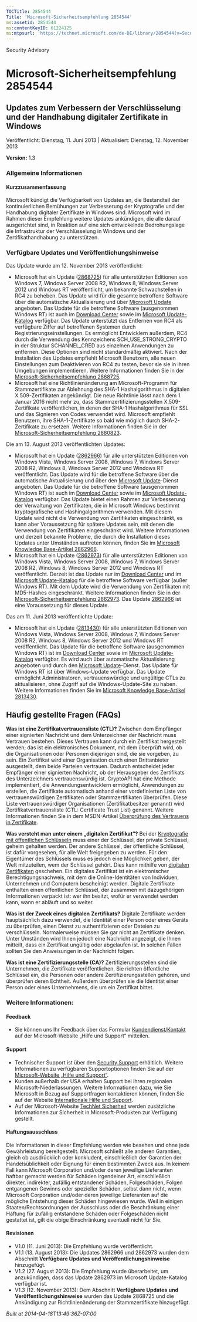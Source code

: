 ```yaml
---
TOCTitle: 2854544
Title: 'Microsoft-Sicherheitsempfehlung 2854544'
ms:assetid: 2854544
ms:contentKeyID: 61224125
ms:mtpsurl: 'https://technet.microsoft.com/de-DE/library/2854544(v=Security.10)'
---
```


Security Advisory

Microsoft-Sicherheitsempfehlung 2854544
=======================================

Updates zum Verbessern der Verschlüsselung und der Handhabung digitaler Zertifikate in Windows
----------------------------------------------------------------------------------------------

Veröffentlicht: Dienstag, 11. Juni 2013 | Aktualisiert: Dienstag, 12. November 2013

**Version:** 1.3

### Allgemeine Informationen

#### Kurzzusammenfassung

Microsoft kündigt die Verfügbarkeit von Updates an, die Bestandteil der kontinuierlichen Bemühungen zur Verbesserung der Kryptografie und der Handhabung digitaler Zertifikate in Windows sind. Microsoft wird im Rahmen dieser Empfehlung weitere Updates ankündigen, die alle darauf ausgerichtet sind, in Reaktion auf eine sich entwickelnde Bedrohungslage die Infrastruktur der Verschlüsselung in Windows und der Zertifikathandhabung zu unterstützen.

### Verfügbare Updates und Veröffentlichungshinweise

Das Update wurde am 12. November 2013 veröffentlicht:

-   Microsoft hat ein Update ([2868725](https://technet.microsoft.com/security/advisory/2868725)) für alle unterstützten Editionen von Windows 7, Windows Server 2008 R2, Windows 8, Windows Server 2012 und Windows RT veröffentlicht, um bekannte Schwachstellen in RC4 zu beheben. Das Update wird für die gesamte betroffene Software über die automatische Aktualisierung und über [Microsoft Update](http://go.microsoft.com/fwlink/?linkid=40747&displaylang=de) angeboten. Das Update für die betroffene Software (ausgenommen Windows RT) ist auch im [Download Center](http://www.microsoft.com/download/default.aspx) sowie im [Microsoft Update-Katalog](http://go.microsoft.com/fwlink/?linkid=96155) verfügbar. Das Update unterstützt das Entfernen von RC4 als verfügbare Ziffer auf betroffenen Systemen durch Registrierungseinstellungen. Es ermöglicht Entwicklern außerdem, RC4 durch die Verwendung des Kennzeichens SCH\_USE\_STRONG\_CRYPTO in der Struktur SCHANNEL\_CRED aus einzelnen Anwendungen zu entfernen. Diese Optionen sind nicht standardmäßig aktiviert. Nach der Installation des Updates empfiehlt Microsoft Benutzern, alle neuen Einstellungen zum Deaktivieren von RC4 zu testen, bevor sie sie in ihren Umgebungen implementieren. Weitere Informationen finden Sie in der [Microsoft-Sicherheitsempfehlung 2868725](https://technet.microsoft.com/security/advisory/2868725).
-   Microsoft hat eine Richtlinienänderung am Microsoft-Programm für Stammzertifikate zur Ablehnung des SHA-1 Hashalgorithmus in digitalen X.509-Zertifikaten angekündigt. Die neue Richtlinie lässt nach dem 1. Januar 2016 nicht mehr zu, dass Stammzertifizierungsstellen X.509-Zertifikate veröffentlichen, in denen der SHA-1 Hashalgorithmus für SSL und das Signieren von Codes verwendet wird. Microsoft empfiehlt Benutzern, ihre SHA-1-Zertifikate so bald wie möglich durch SHA-2-Zertifikate zu ersetzen. Weitere Informationen finden Sie in der [Microsoft-Sicherheitsempfehlung 2880823](https://technet.microsoft.com/security/advisory/2880823).

Die am 13. August 2013 veröffentlichten Updates:

-   Microsoft hat ein Update ([2862966](https://support.microsoft.com/kb/2862966)) für alle unterstützten Editionen von Windows Vista, Windows Server 2008, Windows 7, Windows Server 2008 R2, Windows 8, Windows Server 2012 und Windows RT veröffentlicht. Das Update wird für die betroffene Software über die automatische Aktualisierung und über den [Microsoft Update](http://go.microsoft.com/fwlink/?linkid=40747&displaylang=de)-Dienst angeboten. Das Update für die betroffene Software (ausgenommen Windows RT) ist auch im [Download Center](http://www.microsoft.com/download/default.aspx) sowie im [Microsoft Update-Katalog](http://go.microsoft.com/fwlink/?linkid=96155) verfügbar. Das Update bietet einen Rahmen zur Verbesserung der Verwaltung von Zertifikaten, die in Microsoft Windows bestimmt kryptografische und Hashingalgorithmen verwenden. Mit diesem Update wird nicht die Verwendung von Zertifikaten eingeschränkt, es kann aber Voraussetzung für spätere Updates sein, mit denen die Verwendung von Zertifikaten eingeschränkt wird. Weitere Informationen und derzeit bekannte Probleme, die durch die Installation dieses Updates unter Umständen auftreten können, finden Sie im [Microsoft Knowledge Base-Artikel 2862966](https://support.microsoft.com/kb/2862966).
-   Microsoft hat ein Update ([2862973](https://support.microsoft.com/kb/2862973)) für alle unterstützten Editionen von Windows Vista, Windows Server 2008, Windows 7, Windows Server 2008 R2, Windows 8, Windows Server 2012 und Windows RT veröffentlicht. Derzeit ist das Update nur im [Download Center](http://www.microsoft.com/download/default.aspx) und im [Microsoft Update-Katalog](http://go.microsoft.com/fwlink/?linkid=96155) für die betroffene Software verfügbar (außer Windows RT). Mit dem Update wird die Verwendung von Zertifikaten mit MD5-Hashes eingeschränkt. Weitere Informationen finden Sie in der [Microsoft-Sicherheitsempfehlung 2862973](https://technet.microsoft.com/security/advisory/2862973). Das Update [2862966](http://support.microsoft.com/kb/2862966) ist eine Voraussetzung für dieses Update.

Das am 11. Juni 2013 veröffentlichte Update:

-   Microsoft hat ein Update ([2813430](https://support.microsoft.com/kb/2813430)) für alle unterstützten Editionen von Windows Vista, Windows Server 2008, Windows 7, Windows Server 2008 R2, Windows 8, Windows Server 2012 und Windows RT veröffentlicht. Das Update für die betroffene Software (ausgenommen Windows RT) ist im [Download Center](http://www.microsoft.com/download/default.aspx) sowie im [Microsoft Update-Katalog](http://go.microsoft.com/fwlink/?linkid=96155) verfügbar. Es wird auch über automatische Aktualisierung angeboten und durch den [Microsoft Update](http://go.microsoft.com/fwlink/?linkid=40747&displaylang=de)-Dienst. Das Update für Windows RT ist über Windows-Update verfügbar. Das Update ermöglicht Administratoren, vertrauenswürdige und ungültige CTLs zu aktualisieren, ohne Zugriff auf die Windows-Update-Site zu haben. Weitere Informationen finden Sie im [Microsoft Knowledge Base-Artikel 2813430](https://support.microsoft.com/kb/2813430).

Häufig gestellte Fragen (FAQs)
------------------------------

**Was ist eine Zertifikatvertrauensliste (CTL)?**
Zwischen dem Empfänger einer signierten Nachricht und dem Unterzeichner der Nachricht muss Vertrauen bestehen. Dieses Vertrauen kann durch ein Zertifikat hergestellt werden; das ist ein elektronisches Dokument, mit dem überprüft wird, ob die Organisationen oder Personen diejenigen sind, die sie vorgeben, zu sein. Ein Zertifikat wird einer Organisation durch einen Drittanbieter ausgestellt, dem beide Parteien vertrauen. Dadurch entscheidet jeder Empfänger einer signierten Nachricht, ob der Herausgeber des Zertifikats des Unterzeichners vertrauenswürdig ist. CryptoAPI hat eine Methode implementiert, die Anwendungsentwicklern ermöglicht, Anwendungen zu erstellen, die Zertifikate automatisch anhand einer vordefinierten Liste von vertrauenswürdigen Zertifikaten oder Stammzertifikaten überprüfen. Diese Liste vertrauenswürdiger Organisationen (Zertifikatbesitzer genannt) wird Zertifikatvertrauensliste (CTL: Certificate Trust List) genannt. Weitere Informationen finden Sie in dem MSDN-Artikel [Überprüfung des Vertrauens in Zertifikate](http://msdn.microsoft.com/en-us/library/aa376546(v=vs.85).aspx).

**Was versteht man unter einem „digitalen Zertifikat“?**
Bei der [Kryptografie mit öffentlichen Schlüsseln](http://technet.microsoft.com/library/aa998077) muss einer der Schlüssel, der private Schlüssel, geheim gehalten werden. Der andere Schlüssel, der öffentliche Schlüssel, ist dafür vorgesehen, für alle Welt freigegeben zu werden. Für den Eigentümer des Schlüssels muss es jedoch eine Möglichkeit geben, der Welt mitzuteilen, wem der Schlüssel gehört. Dies kann mithilfe von [digitalen Zertifikaten](http://technet.microsoft.com/en-us/library/cc962029.aspx) geschehen. Ein digitales Zertifikat ist ein elektronischer Berechtigungsnachweis, mit dem die Online-Identitäten von Individuen, Unternehmen und Computern bescheinigt werden. Digitale Zertifikate enthalten einen öffentlichen Schlüssel, der zusammen mit dazugehörigen Informationen verpackt ist: wer ihn besitzt, wofür er verwendet werden kann, wann er abläuft und so weiter.

**Was ist der Zweck eines digitalen** **Zertifikats?**
Digitale Zertifikate werden hauptsächlich dazu verwendet, die Identität einer Person oder eines Geräts zu überprüfen, einen Dienst zu authentifizieren oder Dateien zu verschlüsseln. Normalerweise müssen Sie gar nicht an Zertifikate denken. Unter Umständen wird Ihnen jedoch eine Nachricht angezeigt, die Ihnen mitteilt, dass ein Zertifikat ungültig oder abgelaufen ist. In solchen Fällen sollten Sie den Anweisungen in der Nachricht folgen.

**Was ist eine Zertifizierungsstelle (CA)?**
Zertifizierungsstellen sind die Unternehmen, die Zertifikate veröffentlichen. Sie richten öffentliche Schlüssel ein, die Personen oder andere Zertifizierungsstellen gehören, und überprüfen deren Echtheit. Außerdem überprüfen sie die Identität einer Person oder eines Unternehmens, die um ein Zertifikat bittet.

### Weitere Informationen:

#### Feedback

-   Sie können uns Ihr Feedback über das Formular [Kundendienst/Kontakt](https://support.microsoft.com/common/survey.aspx?scid=sw;en;1257&showpage=1&ws=technet&sd=tech) auf der Microsoft-Website „Hilfe und Support“ mitteilen.

#### Support

-   Technischer Support ist über den [Security Support](http://go.microsoft.com/fwlink/?linkid=21131) erhältlich. Weitere Informationen zu verfügbaren Supportoptionen finden Sie auf der [Microsoft-Website „Hilfe und Support“](http://support.microsoft.com/).
-   Kunden außerhalb der USA erhalten Support bei ihren regionalen Microsoft-Niederlassungen. Weitere Informationen dazu, wie Sie Microsoft in Bezug auf Supportfragen kontaktieren können, finden Sie auf der Website [Internationale Hilfe und Support](http://go.microsoft.com/fwlink/?linkid=21155).
-   Auf der Microsoft-Website [TechNet Sicherheit](http://technet.microsoft.com/de-de/security/default.aspx) werden zusätzliche Informationen zur Sicherheit in Microsoft-Produkten zur Verfügung gestellt.

#### Haftungsausschluss

Die Informationen in dieser Empfehlung werden wie besehen und ohne jede Gewährleistung bereitgestellt. Microsoft schließt alle anderen Garantien, gleich ob ausdrücklich oder konkludent, einschließlich der Garantien der Handelsüblichkeit oder Eignung für einen bestimmten Zweck aus. In keinem Fall kann Microsoft Corporation und/oder deren jeweilige Lieferanten haftbar gemacht werden für Schäden irgendeiner Art, einschließlich direkter, indirekter, zufällig entstandener Schäden, Folgeschäden, Folgen entgangenen Gewinns oder spezieller Schäden, selbst dann nicht, wenn Microsoft Corporation und/oder deren jeweilige Lieferanten auf die mögliche Entstehung dieser Schäden hingewiesen wurde. Weil in einigen Staaten/Rechtsordnungen der Ausschluss oder die Beschränkung einer Haftung für zufällig entstandene Schäden oder Folgeschäden nicht gestattet ist, gilt die obige Einschränkung eventuell nicht für Sie.

#### Revisionen

-   V1.0 (11. Juni 2013): Die Empfehlung wurde veröffentlicht.
-   V1.1 (13. August 2013): Die Updates 2862966 und 2862973 wurden dem Abschnitt **Verfügbare Updates** **und Veröffentlichungshinweise** hinzugefügt.
-   V1.2 (27. August 2013): Die Empfehlung wurde überarbeitet, um anzukündigen, dass das Update 2862973 im Microsoft Update-Katalog verfügbar ist.
-   V1.3 (12. November 2013): Dem Abschnitt **Verfügbare Updates** **und Veröffentlichungshinweise** wurden das Update 2868725 und die Ankündigung zur Richtlinienänderung der Stammzertifikate hinzugefügt.

*Built at 2014-04-18T13:49:36Z-07:00*
